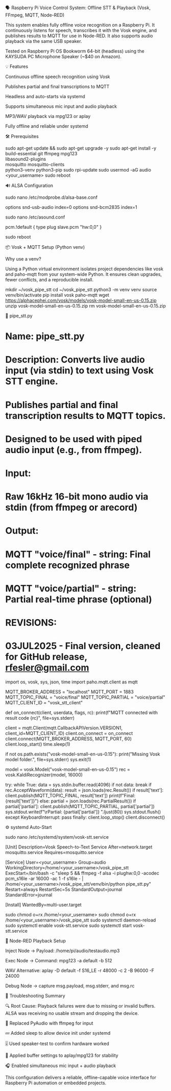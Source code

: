 🗣️ Raspberry Pi Voice Control System: Offline STT & Playback (Vosk, FFmpeg, MQTT, Node-RED)

This system enables fully offline voice recognition on a Raspberry Pi. It continuously listens for speech, transcribes it with the Vosk engine, and publishes results to MQTT for use in Node-RED. It also supports audio playback via the same USB speaker.

Tested on Raspberry Pi OS Bookworm 64-bit (headless) using the KAYSUDA PC Microphone Speaker (~$40 on Amazon).

💡 Features

Continuous offline speech recognition using Vosk

Publishes partial and final transcriptions to MQTT

Headless and auto-starts via systemd

Supports simultaneous mic input and audio playback

MP3/WAV playback via mpg123 or aplay

Fully offline and reliable under systemd

🛠️ Prerequisites

sudo apt-get update && sudo apt-get upgrade -y
sudo apt-get install -y \
    build-essential git ffmpeg mpg123 \
    libasound2-plugins \
    mosquitto mosquitto-clients \
    python3-venv python3-pip
sudo rpi-update
sudo usermod -aG audio <your_username>
sudo reboot

🔊 ALSA Configuration

sudo nano /etc/modprobe.d/alsa-base.conf

options snd-usb-audio index=0
options snd-bcm2835 index=1

sudo nano /etc/asound.conf

pcm.!default {
    type plug
    slave.pcm "hw:0,0"
}

sudo reboot

📦 Vosk + MQTT Setup (Python venv)

Why use a venv?

Using a Python virtual environment isolates project dependencies like vosk and paho-mqtt from your system-wide Python. It ensures clean upgrades, fewer conflicts, and a reproducible install.

mkdir ~/vosk_pipe_stt
cd ~/vosk_pipe_stt
python3 -m venv venv
source venv/bin/activate
pip install vosk paho-mqtt
wget https://alphacephei.com/vosk/models/vosk-model-small-en-us-0.15.zip
unzip vosk-model-small-en-us-0.15.zip
rm vosk-model-small-en-us-0.15.zip

🧠 pipe_stt.py

# Name: pipe_stt.py
#
# Description: Converts live audio input (via stdin) to text using Vosk STT engine.
#              Publishes partial and final transcription results to MQTT topics.
#              Designed to be used with piped audio input (e.g., from ffmpeg).
#
# Input:
#   Raw 16kHz 16-bit mono audio via stdin (from ffmpeg or arecord)
#
# Output:
#   MQTT "voice/final"   - string: Final complete recognized phrase
#   MQTT "voice/partial" - string: Partial real-time phrase (optional)
#
# REVISIONS:
# 03JUL2025 - Final version, cleaned for GitHub release, rfesler@gmail.com

import os, vosk, sys, json, time
import paho.mqtt.client as mqtt

MQTT_BROKER_ADDRESS = "localhost"
MQTT_PORT = 1883
MQTT_TOPIC_FINAL = "voice/final"
MQTT_TOPIC_PARTIAL = "voice/partial"
MQTT_CLIENT_ID = "vosk_stt_client"

def on_connect(client, userdata, flags, rc):
    print(f"MQTT connected with result code {rc}", file=sys.stderr)

client = mqtt.Client(mqtt.CallbackAPIVersion.VERSION1, client_id=MQTT_CLIENT_ID)
client.on_connect = on_connect
client.connect(MQTT_BROKER_ADDRESS, MQTT_PORT, 60)
client.loop_start()
time.sleep(1)

if not os.path.exists("vosk-model-small-en-us-0.15"):
    print("Missing Vosk model folder.", file=sys.stderr)
    sys.exit(1)

model = vosk.Model("vosk-model-small-en-us-0.15")
rec = vosk.KaldiRecognizer(model, 16000)

try:
    while True:
        data = sys.stdin.buffer.read(4096)
        if not data:
            break
        if rec.AcceptWaveform(data):
            result = json.loads(rec.Result())
            if result['text']:
                client.publish(MQTT_TOPIC_FINAL, result['text'])
                print(f"Final: {result['text']}")
        else:
            partial = json.loads(rec.PartialResult())
            if partial['partial']:
                client.publish(MQTT_TOPIC_PARTIAL, partial['partial'])
                sys.stdout.write(f"\rPartial: {partial['partial']} ".ljust(80))
                sys.stdout.flush()
except KeyboardInterrupt:
    pass
finally:
    client.loop_stop()
    client.disconnect()

⚙️ systemd Auto-Start

sudo nano /etc/systemd/system/vosk-stt.service

[Unit]
Description=Vosk Speech-to-Text Service
After=network.target mosquitto.service
Requires=mosquitto.service

[Service]
User=<your_username>
Group=audio
WorkingDirectory=/home/<your_username>/vosk_pipe_stt
ExecStart=/bin/bash -c "sleep 5 && ffmpeg -f alsa -i plughw:0,0 -acodec pcm_s16le -ar 16000 -ac 1 -f s16le - | /home/<your_username>/vosk_pipe_stt/venv/bin/python pipe_stt.py"
Restart=always
RestartSec=5s
StandardOutput=journal
StandardError=journal

[Install]
WantedBy=multi-user.target

sudo chmod o+rx /home/<your_username>
sudo chmod o+rx /home/<your_username>/vosk_pipe_stt
sudo systemctl daemon-reload
sudo systemctl enable vosk-stt.service
sudo systemctl start vosk-stt.service

🔄 Node-RED Playback Setup

Inject Node → Payload: /home/pi/audio/testaudio.mp3

Exec Node → Command: mpg123 -a default -b 512

WAV Alternative: aplay -D default -f S16_LE -r 48000 -c 2 -B 96000 -F 24000

Debug Node → capture msg.payload, msg.stderr, and msg.rc

🐛 Troubleshooting Summary

🔍 Root Cause: Playback failures were due to missing or invalid buffers. ALSA was receiving no usable stream and dropping the device.

🔄 Replaced PyAudio with ffmpeg for input

💤 Added sleep to allow device init under systemd

🎚️ Used speaker-test to confirm hardware worked

🧠 Applied buffer settings to aplay/mpg123 for stability

🎧 Enabled simultaneous mic input + audio playback

This configuration delivers a reliable, offline-capable voice interface for Raspberry Pi automation or embedded projects.
